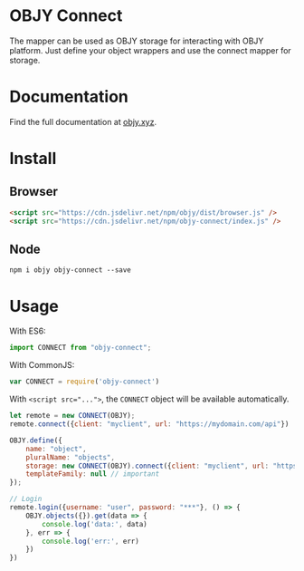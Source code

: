 # OBJY Connect

The mapper can be used as OBJY storage for interacting with OBJY platform. Just define your object wrappers and use the connect mapper for storage.

# Documentation

Find the full documentation at [objy.xyz](https://objy.xyz).

# Install

## Browser

```html
<script src="https://cdn.jsdelivr.net/npm/objy/dist/browser.js" />
<script src="https://cdn.jsdelivr.net/npm/objy-connect/index.js" />
```

## Node

```shell
npm i objy objy-connect --save
```

# Usage

With ES6:
```javascript
import CONNECT from "objy-connect";
```

With CommonJS:
```javascript
var CONNECT = require('objy-connect')
```

With `<script src="...">`, the `CONNECT` object will be available automatically.


```javascript
let remote = new CONNECT(OBJY);
remote.connect({client: "myclient", url: "https://mydomain.com/api"})

OBJY.define({
	name: "object",
	pluralName: "objects",
	storage: new CONNECT(OBJY).connect({client: "myclient", url: "https://mydomain.com/api"}),
	templateFamily: null // important
});

// Login
remote.login({username: "user", password: "***"}, () => {
	OBJY.objects({}).get(data => {
		console.log('data:', data)
	}, err => {
		console.log('err:', err)
	})
})
```